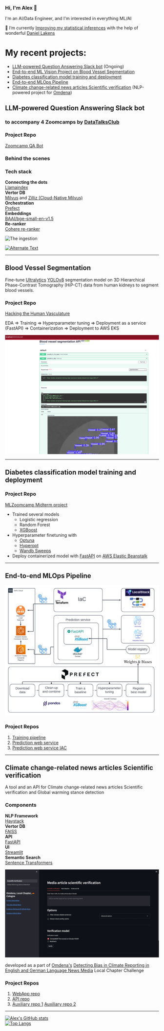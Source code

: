 ### Hi, I'm Alex 👋

I'm an AI/Data Engineer, and I'm interested in everything ML/AI

🌱 I’m currently [Improving my statistical inferences](https://www.coursera.org/learn/statistical-inferences) with the help of wonderful [Daniel Lakens](https://www.tue.nl/en/research/researchers/daniel-lakens)

# My recent projects:

- [LLM-powered Question Answering Slack bot](#llm-powered-question-answering-slack-bot) (Ongoing)
- [End-to-end ML Vision Project on Blood Vessel Segmentation](#blood-vessel-segmentation)
- [Diabetes classification model training and deployment](#diabetes-classification-model-training-and-deployment)
- [End-to-end MLOps Pipeline](#end-to-end-mlops-pipeline)
- [Climate change-related news articles Scientific verification](#climate-change-related-news-articles-scientific-verification) (NLP-powered project for [Omdena](https://omdena.com/))

   
## LLM-powered Question Answering Slack bot
### to accompany 4 Zoomcamps by [DataTalksClub](https://www.linkedin.com/company/datatalks-club/)

### Project Repo
[Zoomcamp QA Bot](https://github.com/aaalexlit/faq-slack-bot)

### Behind the scenes

### Tech stack 
**Connecting the dots**  
[Llamaindex](https://www.llamaindex.ai/)  
**Vertor DB**  
[Milvus](https://milvus.io/) and
[Zilliz (Cloud-Native Milvus)](https://zilliz.com/)  
**Orchestration**  
[Prefect](https://www.prefect.io/)  
**Embeddings**  
[BAAI/bge-small-en-v1.5](https://huggingface.co/BAAI/bge-small-en-v1.5)  
**Re-ranker**  
[Cohere re-ranker](https://cohere.com/rerank)  


![The ingestion](https://github.com/aaalexlit/faq-slack-bot/blob/main/slack_bot_custom_ingestion.png)

[![Alternate Text](https://cdn.loom.com/sessions/thumbnails/8c80ed43bf2142a19865aeb6d89a3e1e-1688983509551-with-play.gif)](https://www.youtube.com/embed/ZTjrkcQIq6Q "MLOps FAQ Bot Demo")

---
## Blood Vessel Segmentation

Fine-tune [Ultralytics](https://www.ultralytics.com/) [YOLOv8](https://github.com/ultralytics/ultralytics) segmentation model on 
3D Hierarchical Phase-Contrast Tomography (HiP-CT) data from human kidneys to segment blood vessels.

### Project Repo
[Hacking the Human Vasculature](https://github.com/aaalexlit/hacking-human-vasculature)

EDA => Training => Hyperparameter tuning => Deployment as a service (FastAPI) => Containerization => Deployment to AWS EKS

![FastAPI Service screenshot](https://github.com/aaalexlit/hacking-human-vasculature/blob/main/images/openaoi_ui.png?raw=true)

---

## Diabetes classification model training and deployment

### Project Repo
[MLZoomcamp Midterm project](https://github.com/aaalexlit/ml_zoomcamp_midterm_cdc_diabetes)

- Trained several models
  - Logistic regression
  - Random Forest
  - [XGBoost](https://xgboost.ai/)
- Hyperparameter finetuning with
  - [Optuna](https://optuna.org/)
  - [Hyperopt](https://hyperopt.github.io/hyperopt/)
  - [Wandb Sweeps](https://docs.wandb.ai/guides/sweeps)
- Deploy containerized model with [FastAPI](https://fastapi.tiangolo.com/) on [AWS Elastic Beanstalk](https://aws.amazon.com/elasticbeanstalk)

---
## End-to-end MLOps Pipeline

![Workflow diagram](https://github.com/aaalexlit/capitalbikeshare-mlops/blob/main/docs/images/full_diagram_white.png)
### Project Repos
1. [Training pipeline](https://github.com/aaalexlit/capitalbikeshare-mlops)
2. [Prediction web service](https://github.com/aaalexlit/capitalbikeshare-service)
3. [Prediction web service IAC](https://github.com/aaalexlit/capitalbikeshare-service-terraform)

---
## Climate change-related news articles Scientific verification

A tool and an API for Climate change-related news articles Scientific verification and Global warming stance detection

### Components 
**NLP Framework**  
[Haystack](https://haystack.deepset.ai/)  
**Vertor DB**  
[FAISS](https://engineering.fb.com/2017/03/29/data-infrastructure/faiss-a-library-for-efficient-similarity-search/)  
**API**  
[FastAPI](https://fastapi.tiangolo.com/)  
**UI**  
[Streamlit](https://streamlit.io/)  
**Semantic Search**  
[Sentence Transformers](https://www.sbert.net/)  

![Application UI](https://github.com/aaalexlit/cc-omdena-streamlit/blob/main/streamlit_app.gif)

developed as a part of [Omdena's](https://omdena.com/) 
[Detecting Bias in Climate Reporting in English and German Language News Media](https://omdena.com/chapter-challenges/detecting-bias-in-climate-reporting-in-english-and-german-language-news-media/) Local Chapter Challenge

### Project Repos
1. [WebApp repo](https://github.com/aaalexlit/cc-omdena-streamlit)
2. [API repo](https://github.com/aaalexlit/cc-evidences-api)
3. [Auxiliary repo 1](https://github.com/aaalexlit/omdena_climate_change_challenge_notebooks)
   [Auxiliary repo 2](https://github.com/aaalexlit/cc-claim-verification)

---

[![Alex's GitHub stats](https://github-readme-stats.vercel.app/api?username=aaalexlit&count_private=true&show_icons=true)](https://github.com/anuraghazra/github-readme-stats)  
[![Top Langs](https://github-readme-stats.vercel.app/api/top-langs/?username=aaalexlit&size_weight=0&count_weight=1&langs_count=10&layout=compact)](https://github.com/anuraghazra/github-readme-stats)

<!--
**aaalexlit/aaalexlit** is a ✨ _special_ ✨ repository because its `README.md` (this file) appears on your GitHub profile.

Here are some ideas to get you started:

- 🔭 I’m currently working on ...
- 🌱 I’m currently learning ...
- 👯 I’m looking to collaborate on ...
- 🤔 I’m looking for help with ...
- 💬 Ask me about ...
- 📫 How to reach me: ...
- 😄 Pronouns: ...
- ⚡ Fun fact: ...
-->
